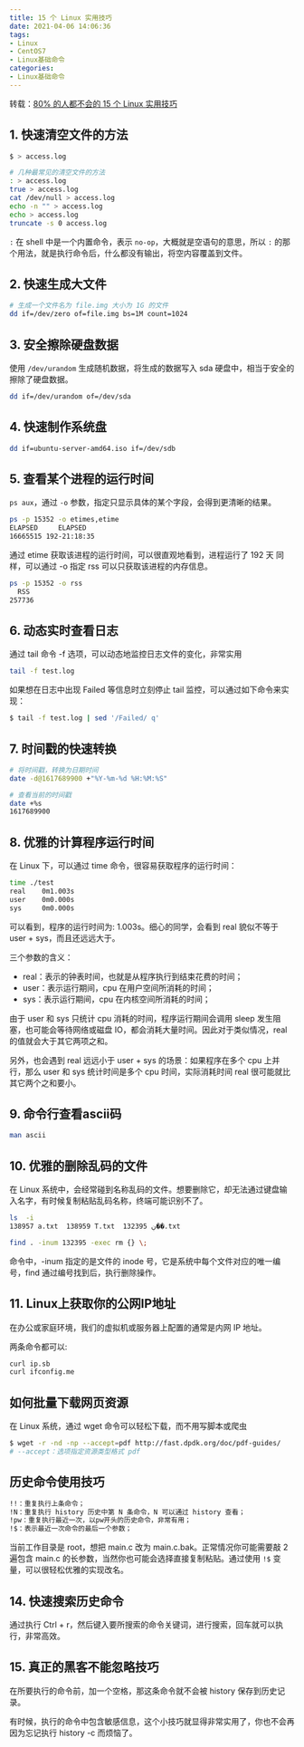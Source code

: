 ```yaml
---
title: 15 个 Linux 实用技巧
date: 2021-04-06 14:06:36
tags:
- Linux
- CentOS7
- Linux基础命令
categories:
- Linux基础命令
---
```


转载：[80% 的人都不会的 15 个 Linux 实用技巧](https://mp.weixin.qq.com/s/VRxp4bwcoLQb1r1vX8wp9w)

## 1. 快速清空文件的方法

```sh
$ > access.log

# 几种最常见的清空文件的方法
: > access.log
true > access.log
cat /dev/null > access.log
echo -n "" > access.log
echo > access.log
truncate -s 0 access.log
```

`:` 在 shell 中是一个内置命令，表示 `no-op`，大概就是空语句的意思，所以 `:` 的那个用法，就是执行命令后，什么都没有输出，将空内容覆盖到文件。

<!--more-->

## 2. 快速生成大文件

```sh
# 生成一个文件名为 file.img 大小为 1G 的文件
dd if=/dev/zero of=file.img bs=1M count=1024
```

## 3. 安全擦除硬盘数据

使用 `/dev/urandom` 生成随机数据，将生成的数据写入 sda 硬盘中，相当于安全的擦除了硬盘数据。

```sh
dd if=/dev/urandom of=/dev/sda
```

## 4. 快速制作系统盘

```sh
dd if=ubuntu-server-amd64.iso if=/dev/sdb
```

## 5. 查看某个进程的运行时间

`ps aux`，通过 `-o` 参数，指定只显示具体的某个字段，会得到更清晰的结果。

```sh
ps -p 15352 -o etimes,etime
ELAPSED     ELAPSED
16665515 192-21:18:35
```

通过 etime 获取该进程的运行时间，可以很直观地看到，进程运行了 192 天
同样，可以通过 -o 指定 rss 可以只获取该进程的内存信息。

```sh
ps -p 15352 -o rss
  RSS
257736
```

## 6. 动态实时查看日志

通过 tail 命令 -f 选项，可以动态地监控日志文件的变化，非常实用

```sh
tail -f test.log
```

如果想在日志中出现 Failed 等信息时立刻停止 tail 监控，可以通过如下命令来实现：

```sh
$ tail -f test.log | sed '/Failed/ q'
```

## 7. 时间戳的快速转换

```sh
# 将时间戳，转换为日期时间
date -d@1617689900 +"%Y-%m-%d %H:%M:%S"

# 查看当前的时间戳
date +%s
1617689900
```

## 8. 优雅的计算程序运行时间

在 Linux 下，可以通过 time 命令，很容易获取程序的运行时间：

```sh
time ./test
real    0m1.003s
user    0m0.000s
sys     0m0.000s
```

可以看到，程序的运行时间为: 1.003s。细心的同学，会看到 real 貌似不等于 user + sys，而且还远远大于。

三个参数的含义：

* real：表示的钟表时间，也就是从程序执行到结束花费的时间；
* user：表示运行期间，cpu 在用户空间所消耗的时间；
* sys：表示运行期间，cpu 在内核空间所消耗的时间；

由于 user 和 sys 只统计 cpu 消耗的时间，程序运行期间会调用 sleep 发生阻塞，也可能会等待网络或磁盘 IO，都会消耗大量时间。因此对于类似情况，real 的值就会大于其它两项之和。

另外，也会遇到 real 远远小于 user + sys 的场景：如果程序在多个 cpu 上并行，那么 user 和 sys 统计时间是多个 cpu 时间，实际消耗时间 real 很可能就比其它两个之和要小。

## 9. 命令行查看ascii码

```sh
man ascii
```

## 10. 优雅的删除乱码的文件

在 Linux 系统中，会经常碰到名称乱码的文件。想要删除它，却无法通过键盘输入名字，有时候复制粘贴乱码名称，终端可能识别不了。

```sh
ls  -i
138957 a.txt  138959 T.txt  132395 ڹ��.txt

find . -inum 132395 -exec rm {} \;
```

命令中，-inum 指定的是文件的 inode 号，它是系统中每个文件对应的唯一编号，find 通过编号找到后，执行删除操作。

## 11. Linux上获取你的公网IP地址

在办公或家庭环境，我们的虚拟机或服务器上配置的通常是内网 IP 地址。

两条命令都可以:

```sh
curl ip.sb
curl ifconfig.me
```

## 如何批量下载网页资源

在 Linux 系统，通过 wget 命令可以轻松下载，而不用写脚本或爬虫

```sh
$ wget -r -nd -np --accept=pdf http://fast.dpdk.org/doc/pdf-guides/
# --accept：选项指定资源类型格式 pdf
```

## 历史命令使用技巧

```sh
!!：重复执行上条命令；
!N：重复执行 history 历史中第 N 条命令，N 可以通过 history 查看；
!pw：重复执行最近一次，以pw开头的历史命令，非常有用；
!$：表示最近一次命令的最后一个参数；
```

当前工作目录是 root，想把 main.c 改为 main.c.bak。正常情况你可能需要敲 2 遍包含 main.c 的长参数，当然你也可能会选择直接复制粘贴。通过使用 `!$` 变量，可以很轻松优雅的实现改名。

## 14. 快速搜索历史命令

通过执行 Ctrl + r，然后键入要所搜索的命令关键词，进行搜索，回车就可以执行，非常高效。

## 15. 真正的黑客不能忽略技巧

在所要执行的命令前，加一个空格，那这条命令就不会被 history 保存到历史记录。

有时候，执行的命令中包含敏感信息，这个小技巧就显得非常实用了，你也不会再因为忘记执行 history -c 而烦恼了。